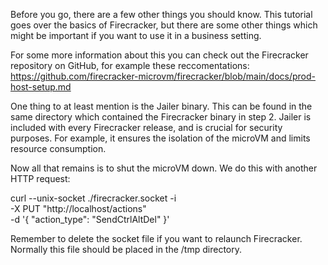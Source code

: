 Before you go, there are a few other things you should know. This tutorial goes over the basics of Firecracker, but there are some other things which might be important if you want to use it in a business setting. 

For some more information about this you can check out the Firecracker repository on GitHub, for example these reccomentations: https://github.com/firecracker-microvm/firecracker/blob/main/docs/prod-host-setup.md

One thing to at least mention is the Jailer binary. This can be found in the same directory which contained the Firecracker binary in step 2. Jailer is included with every Firecracker release, and is crucial for security purposes. For example, it ensures the isolation of the microVM and limits resource consumption. 

Now all that remains is to shut the microVM down. We do this with another HTTP request:

curl --unix-socket ./firecracker.socket -i \
    -X PUT "http://localhost/actions" \
    -d '{ "action_type": "SendCtrlAltDel" }'

Remember to delete the socket file if you want to relaunch Firecracker. Normally this file should be placed in the /tmp directory.